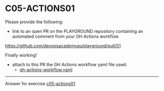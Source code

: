 # C05-ACTIONS01

Please provide the following:

- link to an open PR on the PLAYGROUND repository containing an automated comment from your GH Actions workflow.

https://github.com/devopsacademyau/playground/pull/51

Finally working!

- attach to this PR the GH Actions workflow yaml file used:
  - [gh-actions-workflow.yaml](gh-actions-workflow.yaml)


<!-- Don't change anything below this point-->
<!-- Before commiting, remove both commented lines--> 
***
Answer for exercise [c05-actions01](https://github.com/devopsacademyau/academy/blob/f118599695e0db44aee0616e9612bb850606fb39/classes/05class/exercises/c05-actions01/README.md)
